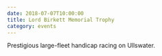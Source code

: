 ```yaml
---
date: 2018-07-07T10:00:00
title: Lord Birkett Memorial Trophy
category: events
---
```


Prestigious large-fleet handicap racing on Ullswater.
